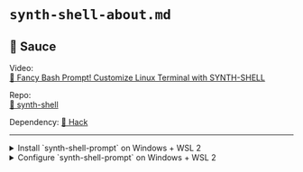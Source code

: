 # `synth-shell-about.md`

## 🍅 Sauce

Video:  
[🍅 Fancy Bash Prompt! Customize Linux Terminal with SYNTH-SHELL](https://www.youtube.com/watch?v=jS-QZKjAd-U)

Repo:  
[🍅 synth-shell](https://github.com/andresgongora/synth-shell)

Dependency:
[🍅 Hack](https://github.com/source-foundry/Hack)

---

<details>
<summary>
Install `synth-shell-prompt` on Windows + WSL 2
</summary>

## Installing `synth-shell-prompt` on Windows + WSL 2

Backup your `.bashrc`. For example, you could run

```
cd ~
cp .bashrc .bashrc.backup
```

Next, install the `hack-ttf` font on windows by following the instructions [here](https://github.com/source-foundry/Hack#windows). Configure each of your Windows terminals to use the `hack` font, e.g. Windows Terminal as well as the VS code terminal fonts. For the former, you can edit the settings for the Ubuntu profile to use the `hack` font. For the latter, you can add

```
"terminal.integrated.fontFamily": "hack"
```

to the global `settings.json`. Finally, run

```
cd ~
git clone --recursive https://github.com/andresgongora/synth-shell.git
```

to download the configuration script to your home directory. Run

```
chmod +x synth-shell/setup.sh
```

to make `setup.sh` executable. Finally run

```
cd synth-shell
./setup.sh
```

to execute the script. Follow the instructions and make sure you choose to install `synth-shell-prompt`.

</details>

<details>
<summary>
Configure `synth-shell-prompt` on Windows + WSL 2
</summary>

The config file is

```
~/.config/synth-shell/synth-shell-prompt.config
```

The color names like `blue`, `white`, `dark-grey`, `light-purple`, etc. are probably ANSI colors that are overwritten by the color-scheme for the Ubuntu profile on Windows Terminal, VS Code extensions, and the `terminal` options in `settings.json`.

To manually create a color-scheme for Windows Terminal, see [this link](https://github.com/MicrosoftDocs/terminal/blob/main/TerminalDocs/install.md#configuration) as well as [this one](https://github.com/MicrosoftDocs/terminal/blob/main/TerminalDocs/customize-settings/color-schemes.md). To look at examples, refer to [here](https://terminalsplash.com/).

To manually create a color-scheme for the VS Code terminal, refer to the `settings.json` parameters in [the docs](https://code.visualstudio.com/api/references/theme-color#integrated-terminal-colors). Otherwise, examples can be found [here](https://glitchbone.github.io/vscode-base16-term/#/).

</details>
